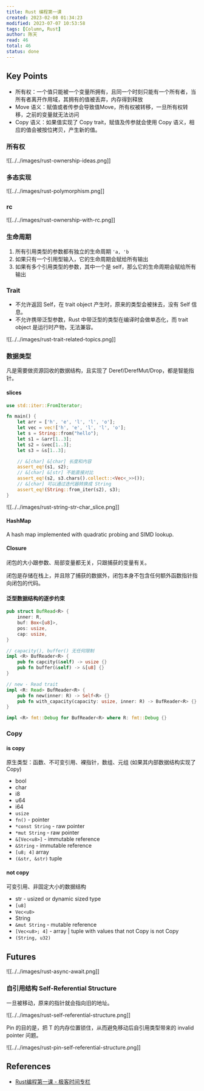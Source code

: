 ```yaml
---
title: Rust 编程第一课
created: 2023-02-08 01:34:23
modified: 2023-07-07 10:53:58
tags: [Column, Rust]
author: 陈天
read: 46
total: 46
status: done
---
```


## Key Points

- 所有权：一个值只能被一个变量所拥有，且同一个时刻只能有一个所有者，当所有者离开作用域，其拥有的值被丢弃，内存得到释放
- Move 语义：赋值或者传参会导致值Move，所有权被转移，一旦所有权转移，之前的变量就无法访问
- Copy 语义：如果值实现了 Copy trait，赋值及传参就会使用 Copy 语义，相应的值会被按位拷贝，产生新的值。

### 所有权

![[../../images/rust-ownership-ideas.png]]

### 多态实现

![[../../images/rust-polymorphism.png]]

### rc

![[../../images/rust-ownership-with-rc.png]]

### 生命周期

1. 所有引用类型的参数都有独立的生命周期 `'a, 'b`
2. 如果只有一个引用型输入，它的生命周期会赋给所有输出
3. 如果有多个引用类型的参数，其中一个是 self，那么它的生命周期会赋给所有输出

### Trait

- 不允许返回 Self，在 trait object 产生时，原来的类型会被抹去，没有 Self 信息。
- 不允许携带泛型参数，Rust 中带泛型的类型在编译时会做单态化，而 trait object 是运行时产物，无法兼容。

![[../../images/rust-trait-related-topics.png]]

### 数据类型

凡是需要做资源回收的数据结构，且实现了 Deref/DerefMut/Drop，都是智能指针。

#### slices

```rust
use std::iter::FromIterator;

fn main() {
    let arr = ['h', 'e', 'l', 'l', 'o'];
    let vec = vec!['h', 'e', 'l', 'l', 'o'];
    let s = String::from("hello");
    let s1 = &arr[1..3];
    let s2 = &vec[1..3];
    let s3 = &s[1..3];

    // &[char] &[char] 长度和内容
    assert_eq!(s1, s2);
    // &[char] &[str] 不能直接对比
    assert_eq!(s2, s3.chars().collect::<Vec<_>>());
    // &[char] 可以通过迭代器转换成 String
    assert_eq!(String::from_iter(s2), s3);
}
```

![[../../images/rust-string-str-char_slice.png]]

#### HashMap

A hash map implemented with quadratic probing and SIMD lookup.

#### Closure

闭包的大小跟参数、局部变量都无关，只跟捕获的变量有关。

闭包是存储在栈上，并且除了捕获的数据外，闭包本身不包含任何额外函数指针指向闭包的代码。

#### 泛型数据结构的逐步约束

```rust
pub struct BufRead<R> {
    inner: R,
    buf: Box<[u8]>,
    pos: usize,
    cap: usize,
}

// capacity(), buffer() 无任何限制
impl <R> BufReader<R> {
    pub fn capcity(&self) -> usize {}
    pub fn buffer(&self) -> &[u8] {}
}

// new - Read trait
impl <R: Read> BufReader<R> {
    pub fn new(inner: R) -> Self<R> {}
    pub fn with_capacity(capacity: usize, inner: R) -> BufReader<R> {}
}

impl <R> fmt::Debug for BufReader<R> where R: fmt::Debug {}
```

### Copy

#### is copy

原生类型：函数、不可变引用、裸指针，数组、元组 (如果其内部数据结构实现了Copy)

- bool
- char
- i8
- u64
- i64
- `usize`
- `fn()` - pointer
- `*const String` - raw pointer
- `*mut String` - raw pointer
- `&[Vec<u8>]` - immutable reference
- `&String` - immutable reference
- `[u8; 4]` array
- `(&str, &str)` tuple

#### not copy

可变引用、非固定大小的数据结构

- str - usized or dynamic sized type
- `[u8]`
- `Vec<u8>`
- String
- `&mut String` - mutable reference
- `[Vec<u8>; 4]` - array | tuple with values that not Copy is not Copy
- `(String, u32)`

## Futures

![[../../images/rust-async-await.png]]

### 自引用结构 Self-Referential Structure

一旦被移动，原来的指针就会指向旧的地址。

![[../../images/rust-self-referential-structure.png]]

Pin 的目的是，把 T 的内存位置锁住，从而避免移动后自引用类型带来的 invalid pointer 问题。

![[../../images/rust-pin-self-referential-structure.png]]

## References

- [Rust编程第一课 - 极客时间专栏](#)

